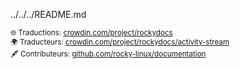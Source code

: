 ../../../README.md <small> <br/><br/> 🌐 Traductions: <a href="https://crowdin.com/project/rockydocs/fr">crowdin.com/project/rockydocs</a> <br/> 🌍 Traducteurs: <a href="https://crowdin.com/project/rockydocs/activity-stream">crowdin.com/project/rockydocs/activity-stream</a> <br/> &#128395; Contributeurs: <a href="https://github.com/rocky-linux/documentation?tab=readme-ov-file#mattermost">github.com/rocky-linux/documentation</a> </small>